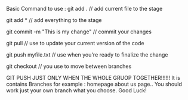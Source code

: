 Basic Command to use :
git add . // add current file to the stage

git add * // add everything to the stage

git commit -m "This is my change" // commit your changes

git pull // use to update your current version of the code

git push myfile.txt // use when you're ready to finalize the change

git checkout // you use to move between branches

GIT PUSH JUST ONLY WHEN THE WHOLE GRUOP TOGETHER!!!!!!
It is contains Branches for example : homepage about us page..
You should work just your own branch what you choose.
Good Luck!
